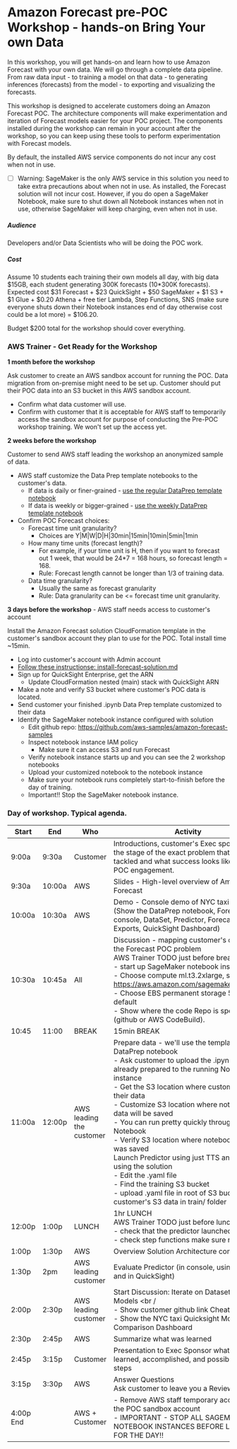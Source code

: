 # Amazon Forecast pre-POC Workshop - hands-on Bring Your own Data

In this workshop, you will get hands-on and learn how to use Amazon Forecast with your own data.  We will go through a complete data pipeline.  From raw data input - to training a model on that data - to generating inferences (forecasts) from the model - to exporting and visualizing the forecasts.  

This workshop is designed to accelerate customers doing an Amazon Forecast POC.  The architecture components will make experimentation and iteration of Forecast models easier for your POC project.  The components installed during the workshop can remain in your account after the workshop, so you can keep using these tools to perform experimentation with Forecast models.

By default, the installed AWS service components do not incur any cost when not in use.  

- [ ] Warning:  SageMaker is the only AWS service in this solution you need to take extra precautions about when not in use.  As installed, the Forecast solution will not incur cost.  However, if you do open a SageMaker Notebook, make sure to shut down all Notebook instances when not in use, otherwise SageMaker will keep charging, even when not in use.

##### Audience

Developers and/or Data Scientists who will be doing the POC work.

##### Cost

Assume 10 students each training their own models all day, with big data $15GB, each student generating 300K forecasts (10*300K forecasts).  Expected cost $31 Forecast + $23 QuickSight + $50 SageMaker + $1 S3 + $1 Glue + $0.20 Athena + free tier Lambda, Step Functions, SNS (make sure everyone shuts down their Notebook instances end of day otherwise cost could be a lot more) = $106.20.  

Budget $200 total for the workshop should cover everything.



### AWS Trainer - Get Ready for the Workshop

**1 month before the workshop**

Ask customer to create an AWS sandbox account for running the POC.  Data migration from on-premise might need to be set up.  Customer should put their POC data into an S3 bucket in this AWS sandbox account.  

- Confirm what data customer will use.  
- Confirm with customer that it is acceptable for AWS staff to temporarily access the sandbox account for purpose of conducting the Pre-POC workshop training.  We won't set up the access yet.

**2 weeks before the workshop** 

Customer to send AWS staff leading the workshop an anonymized sample of data.  

- AWS staff customize the Data Prep template notebooks to the customer's data. 
  - If data is daily or finer-grained - [use the regular DataPrep template notebook](https://github.com/aws-samples/amazon-forecast-samples/blob/master/workshops/pre_POC_workshop/1.Getting_Data_Ready_nytaxi_template.ipynb)
  - If data is weekly or bigger-grained - [use the weekly DataPrep template notebook](https://github.com/aws-samples/amazon-forecast-samples/blob/master/workshops/pre_POC_workshop/1.Getting_Data_Ready_nytaxi_weekly_template.ipynb)
- Confirm POC Forecast choices:  
  - Forecast time unit granularity?  
    - Choices are Y|M|W|D|H|30min|15min|10min|5min|1min
  - How many time units (forecast length)?  
    - For example, if your time unit is H, then if you want to forecast out 1 week, that would be 24*7 = 168 hours, so forecast length = 168.  
    - Rule: Forecast length cannot be longer than 1/3 of training data.
  - Data time granularity? 
    - Usually the same as forecast granularity
    - Rule: Data granularity can be <= forecast time unit granularity.

**3 days before the workshop** - AWS staff needs access to customer's account

Install the Amazon Forecast solution CloudFormation template in the customer's sandbox account they plan to use for the POC.  Total install time ~15min.  

- Log into customer's account with Admin account 
- [Follow these instructionse:  install-forecast-solution.md](https://github.com/aws-samples/amazon-forecast-samples/blob/master/workshops/pre_POC_workshop/install-forecast-solution.md)
- Sign up for QuickSight Enterprise, get the ARN
  - Update CloudFormation nested (main) stack with QuickSight ARN
- Make a note and verify S3 bucket where customer's POC data is located.
- Send customer your finished .ipynb Data Prep template customized to their data
- Identify the SageMaker notebook instance configured with solution
  - Edit github repo:  https://github.com/aws-samples/amazon-forecast-samples
  - Inspect notebook instance IAM policy
    - Make sure it can access S3 and run Forecast
  - Verify notebook instance starts up and you can see the 2 workshop notebooks 
  - Upload your customized notebook to the notebook instance
  - Make sure your notebook runs completely start-to-finish before the day of training.
  - Important!!  Stop the SageMaker notebook instance.





### Day of workshop.  Typical agenda.

| **Start** | **End** | Who                      | **Activity**                                                 |
| --------- | ------- | ------------------------ | ------------------------------------------------------------ |
| 9:00a     | 9:30a   | Customer                 | Introductions, customer's Exec sponsor set the stage of the exact problem that is to be tackled and what success looks like for the POC engagement. |
| 9:30a     | 10:00a  | AWS                      | Slides - High-level overview of Amazon Forecast              |
| 10:00a    | 10:30a  | AWS                      | Demo - Console demo of NYC taxi data. <br /> (Show the DataPrep notebook, Forecast console, DataSet, Predictor, Forecast, Exports, QuickSight Dashboard) |
| 10:30a    | 10:45a  | All                      | Discussion - mapping customer's data to the Forecast POC problem<br />AWS Trainer TODO just before break: <br />- start up SageMaker notebook instance <br/>- Choose compute ml.t3.2xlarge, see https://aws.amazon.com/sagemaker/pricing/ <br/>- Choose EBS permanent storage 5GB default<br />- Show where the code Repo is specified (github or AWS CodeBuild). |
| 10:45     | 11:00   | BREAK                    | 15min BREAK                                                  |
| 11:00a    | 12:00p  | AWS leading the customer | Prepare data - we'll use the template DataPrep notebook <br />- Ask customer to upload the .ipynb you already prepared to the running Notebook instance<br />- Get the S3 location where customer keeps their data<br />- Customize S3 location where notebook data will be saved<br />- You can run pretty quickly through the Notebook<br />- Verify S3 location where notebook data was saved<br />Launch Predictor using just TTS and AutoML using the solution<br />- Edit the .yaml file<br />- Find the training S3 bucket<br />- upload .yaml file in root of S3 bucket; copy customer's S3 data in train/ folder |
| 12:00p    | 1:00p   | LUNCH                    | 1hr LUNCH<br />AWS Trainer TODO just before lunch break: <br />- check that the predictor launched<br />- check step functions make sure no errors |
| 1:00p     | 1:30p   | AWS                      | Overview Solution Architecture components                    |
| 1:30p     | 2pm     | AWS leading customer     | Evaluate Predictor (in console, using Query, and in QuickSight) |
| 2:00p     | 2:30p   | AWS leading customer     | Start Discussion:  Iterate on Dataset and Models <br /<br />- Show customer github link CheatSheet<br />- Show the NYC taxi Quicksight Model Comparison Dashboard |
| 2:30p     | 2:45p   | AWS                      | Summarize what was learned                                   |
| 2:45p     | 3:15p   | Customer                 | Presentation to Exec Sponsor what they learned, accomplished, and possible next steps |
| 3:15p     | 3:30p   | AWS                      | Answer Questions<br />Ask customer to leave you a Review<br /> |
| 4:00p End |         | AWS + Customer           | - Remove AWS staff temporary access to the POC sandbox account<br />- IMPORTANT - STOP ALL SAGEMAKER NOTEBOOK INSTANCES BEFORE LEAVING FOR THE DAY!! |